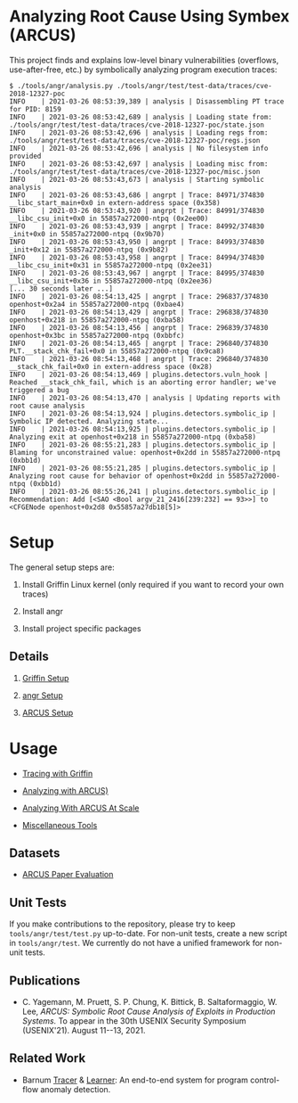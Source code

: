 Analyzing Root Cause Using Symbex (ARCUS)
=========================================

This project finds and explains low-level binary vulnerabilities (overflows, use-after-free,
etc.) by symbolically analyzing program execution traces:

```text
$ ./tools/angr/analysis.py ./tools/angr/test/test-data/traces/cve-2018-12327-poc
INFO    | 2021-03-26 08:53:39,389 | analysis | Disassembling PT trace for PID: 8159
INFO    | 2021-03-26 08:53:42,689 | analysis | Loading state from: ./tools/angr/test/test-data/traces/cve-2018-12327-poc/state.json
INFO    | 2021-03-26 08:53:42,696 | analysis | Loading regs from: ./tools/angr/test/test-data/traces/cve-2018-12327-poc/regs.json
INFO    | 2021-03-26 08:53:42,696 | analysis | No filesystem info provided
INFO    | 2021-03-26 08:53:42,697 | analysis | Loading misc from: ./tools/angr/test/test-data/traces/cve-2018-12327-poc/misc.json
INFO    | 2021-03-26 08:53:43,673 | analysis | Starting symbolic analysis
INFO    | 2021-03-26 08:53:43,686 | angrpt | Trace: 84971/374830 __libc_start_main+0x0 in extern-address space (0x358)
INFO    | 2021-03-26 08:53:43,920 | angrpt | Trace: 84991/374830 __libc_csu_init+0x0 in 55857a272000-ntpq (0x2ee00)
INFO    | 2021-03-26 08:53:43,939 | angrpt | Trace: 84992/374830 _init+0x0 in 55857a272000-ntpq (0x9b70)
INFO    | 2021-03-26 08:53:43,950 | angrpt | Trace: 84993/374830 _init+0x12 in 55857a272000-ntpq (0x9b82)
INFO    | 2021-03-26 08:53:43,958 | angrpt | Trace: 84994/374830 __libc_csu_init+0x31 in 55857a272000-ntpq (0x2ee31)
INFO    | 2021-03-26 08:53:43,967 | angrpt | Trace: 84995/374830 __libc_csu_init+0x36 in 55857a272000-ntpq (0x2ee36)
[... 30 seconds later ...]
INFO    | 2021-03-26 08:54:13,425 | angrpt | Trace: 296837/374830 openhost+0x2a4 in 55857a272000-ntpq (0xbae4)
INFO    | 2021-03-26 08:54:13,429 | angrpt | Trace: 296838/374830 openhost+0x218 in 55857a272000-ntpq (0xba58)
INFO    | 2021-03-26 08:54:13,456 | angrpt | Trace: 296839/374830 openhost+0x3bc in 55857a272000-ntpq (0xbbfc)
INFO    | 2021-03-26 08:54:13,465 | angrpt | Trace: 296840/374830 PLT.__stack_chk_fail+0x0 in 55857a272000-ntpq (0x9ca8)
INFO    | 2021-03-26 08:54:13,468 | angrpt | Trace: 296840/374830 __stack_chk_fail+0x0 in extern-address space (0x28)
INFO    | 2021-03-26 08:54:13,469 | plugins.detectors.vuln_hook | Reached __stack_chk_fail, which is an aborting error handler; we've triggered a bug
INFO    | 2021-03-26 08:54:13,470 | analysis | Updating reports with root cause analysis
INFO    | 2021-03-26 08:54:13,924 | plugins.detectors.symbolic_ip | Symbolic IP detected. Analyzing state...
INFO    | 2021-03-26 08:54:13,925 | plugins.detectors.symbolic_ip | Analyzing exit at openhost+0x218 in 55857a272000-ntpq (0xba58)
INFO    | 2021-03-26 08:55:21,283 | plugins.detectors.symbolic_ip | Blaming for unconstrained value: openhost+0x2dd in 55857a272000-ntpq (0xbb1d)
INFO    | 2021-03-26 08:55:21,285 | plugins.detectors.symbolic_ip | Analyzing root cause for behavior of openhost+0x2dd in 55857a272000-ntpq (0xbb1d)
INFO    | 2021-03-26 08:55:26,241 | plugins.detectors.symbolic_ip | Recommendation: Add [<SAO <Bool argv_21_2416[239:232] == 93>>] to <CFGENode openhost+0x2d8 0x55857a27db18[5]>
```

# Setup

The general setup steps are:

1. Install Griffin Linux kernel (only required if you want to record your own traces)

2. Install angr

3. Install project specific packages

## Details

1. [Griffin Setup](docs/griffin-setup.md)

2. [angr Setup](docs/angr-setup.md)

3. [ARCUS Setup](docs/arcus-setup.md)

# Usage

* [Tracing with Griffin](docs/griffin-tracing.md)

* [Analyzing with ARCUS)](docs/arcus.md)

* [Analyzing With ARCUS At Scale](docs/scaling-arcus.md)

* [Miscellaneous Tools](docs/misc-tools.md)

## Datasets

* [ARCUS Paper Evaluation](https://super.gtisc.gatech.edu/arcus-dataset-public.tgz)

## Unit Tests

If you make contributions to the repository, please try to keep `tools/angr/test/test.py` up-to-date. For non-unit tests,
create a new script in `tools/angr/test`. We currently do not have a unified framework for non-unit tests.

## Publications

* C. Yagemann, M. Pruett, S. P. Chung, K. Bittick, B. Saltaformaggio, W. Lee, *ARCUS: Symbolic Root Cause Analysis of Exploits
in Production Systems.* To appear in the 30th USENIX Security Symposium (USENIX'21). August 11--13, 2021.

## Related Work

* Barnum [Tracer](https://github.com/carter-yagemann/barnum-tracer) & [Learner](https://github.com/carter-yagemann/barnum-learner):
An end-to-end system for program control-flow anomaly detection.
